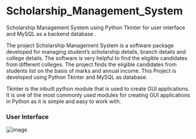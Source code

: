 # Scholarship_Management_System
Scholarship Management System using Python Tkinter for user interface and MySQL as a backend database .

The project Scholarship Management System is a software package developed for managing student’s scholarship details, branch details and college details. The software is very helpful to find the eligible candidates from different colleges. The project finds the eligible candidates from students list on the basis of marks and annual income. This Project is developed using Python Tkinter and MySQL as database.

Tkinter is the inbuilt python module that is used to create GUI applications. It is one of the most commonly used modules for creating GUI applications in Python as it is simple and easy to work with.

<h3>User Interface</h3>

![image](https://github.com/user-attachments/assets/b8a11b17-ce2e-4f96-b4b2-025c3ef83f10)





